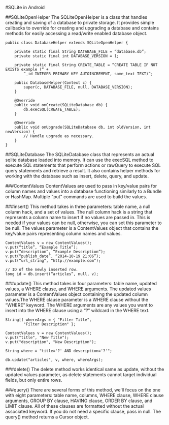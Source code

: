 #SQLite in Android

##SQLiteOpenHelper
The SQLiteOpenHelper is a class that handles creating and saving of a database to private storage. It provides simple callbacks to override for creating and upgrading a database and contains methods for easily accessing a read/write enabled database object.

```
public class DatabaseHelper extends SQLiteOpenHelper {

	private static final String DATABASE_FILE = “database.db”;
	private static final int DATABASE_VERSION = 1;

	private static final String CREATE_TABLE = “CREATE TABLE IF NOT EXISTS example (“ +
		“_id INTEGER PRIMARY KEY AUTOINCREMENT, some_text TEXT)”;

	public DatabaseHelper(Context c) {
		super(c, DATABASE_FILE, null, DATABASE_VERSION);
	}

	@Override
	public void onCreate(SQLiteDatabase db) {
		db.execSQL(CREATE_TABLE);
	}

	@Override
	public void onUpgrade(SQLiteDatabase db, int oldVersion, int newVersion) {
		// Handle upgrade as necessary.
	}
}
```

##SQLiteDatabase
The SQLiteDatabase class that represents an actual sqlite database loaded into memory. It can use the execSQL method to execute SQL statements that perform actions or rawQuery to execute SQL query statements and retrieve a result.  It also contains helper methods for working with the database such as insert, delete, query, and update.

###ContentValues
ContentValues are used to pass in key/value pairs for column names and values into a database functioning similarly to a Bundle or HashMap. Multiple "put" commands are used to build the values.

###insert()
This method takes in three parameters: table name, a null column hack, and a set of values. The null column hack is a string that represents a column name to insert if no values are passed in. This is needed if your values can be null, otherwise, you can set this parameter to be null. The values parameter is a ContentValues object that contains the key/value pairs representing column names and values.

```
ContentValues v = new ContentValues();
v.put(“title”, “Example Title”);
v.put(“description”, “Example Description”);
v.put(“publish_date”, “2014-10-19 21:06”);
v.put(“url_string”, “http://example.com”);

// ID of the newly inserted row.
long id = db.insert(“articles”, null, v);
```

###update()
This method takes in four parameters: table name, updated values, a WHERE clause, and WHERE arguments. The updated values parameter is a ContentValues object containing the updated column values.The WHERE clause parameter is a WHERE clause without the “WHERE” keyword. The WHERE arguments are any values you want to insert into the WHERE clause using a “?” wildcard in the WHERE text.

```
String[] whereArgs = { "Filter Title",
		"Filter Description" };

ContentValues v = new ContentValues();
v.put("title", "New Title");
v.put("description", "New Description");

String where = "title='?' AND description='?'";

db.update("articles", v, where, whereArgs);
```

###delete()
The delete method works identical same as update, without the updated values parameter, as delete statements cannot target individual fields, but only entire rows.

###query()
There are several forms of this method, we'll focus on the one with eight parameters: table name, columns, WHERE clause, WHERE clause arguments, GROUP BY clause, HAVING clause, ORDER BY clause, and LIMIT clause. All of these clauses are formatted without the actual associated keyword. If you do not need a specific clause, pass in null. The query() method returns a Cursor object.